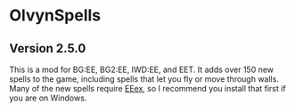 # OlvynSpells
## Version 2.5.0

This is a mod for BG:EE, BG2:EE, IWD:EE, and EET. It adds over 150 new spells to the game, including spells that let you fly or move through walls. Many of the new spells require <a href='https://github.com/Bubb13/EEex'>EEex</a>, so I recommend you install that first if you are on Windows.